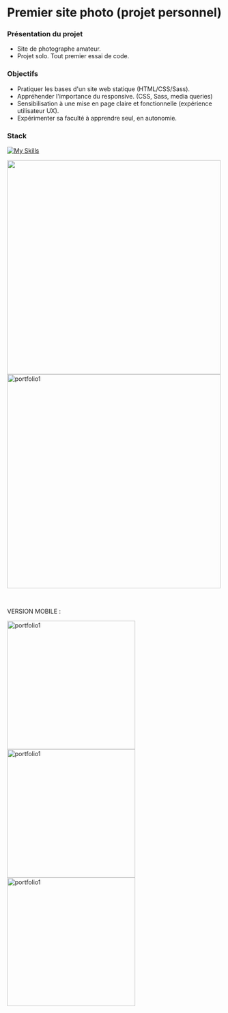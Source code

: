 # Premier site photo (projet personnel)



### Présentation du projet

- Site de photographe amateur.
- Projet solo. Tout premier essai de code.

### Objectifs

- Pratiquer les bases d'un site web statique (HTML/CSS/Sass).
- Appréhender l'importance du responsive. (CSS, Sass, media queries)
- Sensibilisation à une mise en page claire et fonctionnelle (expérience utilisateur UX).
- Expérimenter sa faculté à apprendre seul, en autonomie.

### Stack

[![My Skills](https://skillicons.dev/icons?i=html,sass,github,git,vscode)](https://skillicons.dev)

<p>
<img src="https://github.com/PierreMerlaud/Premier-site-photo/assets/114992735/e27a72f5-31c6-418c-b2b1-851067f84b00" width="500" style="margin: auto;">
<img src="https://github.com/PierreMerlaud/Premier-site-photo/assets/114992735/bd9f0f98-24e4-47e2-83de-004cfece793a" alt="portfolio1" width="500" style="margin: auto;">
</p>
</br>

VERSION MOBILE :

<img src="https://github.com/PierreMerlaud/Premier-site-photo/assets/114992735/69a2f997-1d8e-4c1a-b8ae-326cb9b2af05" alt="portfolio1" width="300" style="margin: auto;">
<img src="https://github.com/PierreMerlaud/Premier-site-photo/assets/114992735/a113c773-e20c-46f7-aebd-e670c0d84d3d" alt="portfolio1" width="300" style="margin: auto;">
<img src="https://github.com/PierreMerlaud/Premier-site-photo/assets/114992735/c41fe7c8-d219-4490-9945-bc03351906fd" alt="portfolio1" width="300" style="margin: auto;">

